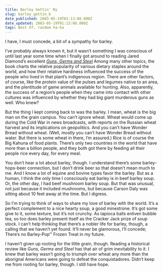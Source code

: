 ```yaml
---
title: Barley Gettin' By
slug: barley_gettin_b
date_published: 2003-05-19T01:13:08.000Z
date_updated: 2003-05-19T01:13:08.000Z
tags: Best Of, random ha-ha
---
```


I have, I must concede, a bit of a sympathy for barley.

I’ve probably always known it, but it wasn’t something I was conscious of until last year some time when I finally got around to reading Jared Diamond’s excellent *[Guns, Germs and Steel](http://www.amazon.com/exec/obidos/tg/detail/-/0393317552/2020-20)* Among many other topics, the book charts the relative popularity of various dietary staples around the world, and how their relative hardiness influenced the success of the people who lived in that plant’s indigenous region. There are other factors, of course, like the protein value of the pulses and legumes native to an area, and the plentitude of game animals available for hunting. Also, apparently, the success of a region’s people when they came into contact with other cultures was influenced by whether they had big giant murderous guns as well. Who knew?

But the thing I kept coming back to was the barley. I mean, wheat is the big man on the grain campus. You can’t ignore wheat. Wheat would come up during the Cold War in news broadcasts, with reports on the Russian wheat harvest and its implications on geopolitics. And you can’t have Wonder Bread without wheat. (Well, mostly you can’t have Wonder Bread without water. But there is some wheat in there, I’m assured.) Rice is of course the Big Kahuna of food plants. There’s only two countries in the world that have more than a billion people, and they both got there by feeding all their people rice every day, for every meal.

You don’t hear a lot about barley, though. I understand there’s some barley-hops-beer connection, but I don’t drink beer so that doesn’t mean much to me. And I know a lot of equine and bovine types favor the barley. But as a human, I think the only time I consciously eat barley is in beef barley soup. Or, the other day, I had beef *mushroom* barley soup. But that was unusual, not just because it included mushrooms, but because Carson Daly was sitting about 10 feet away at the time. But I digress.

So I’m trying to think of ways to share my love of barley with the world. It’s a perfect complement to a nice hearty soup, a good minestrone. It’s got some give to it, some texture, but it’s not crunchy. As tapioca balls enliven bubble tea, so too does barley present itself as the Cracker Jack prize of soup stock. I can’t help thinking that there’s a nobler life for barley, though, a calling that we haven’t yet found. It’ll never be glamorous, I’ll concede; There’s no Barley-Pop™ Frozen Treat in my future.

I haven’t given up rooting for the little grain, though. Reading a historical review like *Guns, Germs and Steel* has that air of grim inevitability to it. I knew that barley wasn’t going to triumph over wheat any more than the aborignal Americans were going to defeat the conquistadores. Didn’t keep me from rooting for barley, though. I still have hope.
